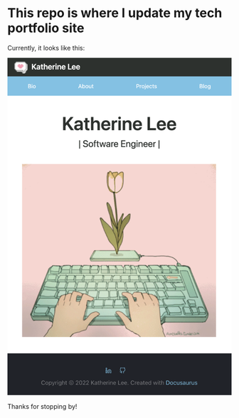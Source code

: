 # This repo is where I update my tech portfolio site

Currently, it looks like this:

<img src="./docs/assets/portfolio-preview.jpg" />

Thanks for stopping by!
